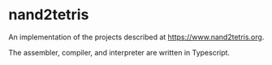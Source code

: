 # nand2tetris

An implementation of the projects described at https://www.nand2tetris.org.

The assembler, compiler, and interpreter are written in Typescript.
